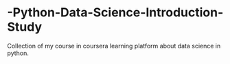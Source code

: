 # -Python-Data-Science-Introduction-Study
Collection of my course in coursera learning platform about data science in python.
